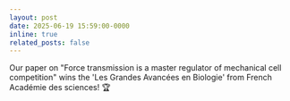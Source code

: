 ```yaml
---
layout: post
date: 2025-06-19 15:59:00-0000
inline: true
related_posts: false
---
```


Our paper on "Force transmission is a master regulator of mechanical cell competition" wins the 'Les Grandes Avancées en Biologie' from French Académie des sciences! 🏆